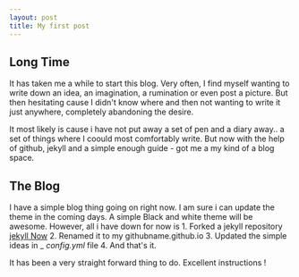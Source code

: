 ```yaml
---
layout: post
title: My first post
---
```


## Long Time

It has taken me a while to start this blog. Very often, I find myself wanting to write down an idea, an imagination, a rumination or even post a picture. But then hesitating 
cause I didn't know where and then not wanting to write it just anywhere, completely
abandoning the desire. 

It most likely is cause i have not put away a set of pen and a diary away.. a set of 
things where I coould most comfortably write. But now with the help of github, jekyll 
and a simple enough guide - got me a my kind of a blog space.


## The Blog

I have a simple blog thing going on right now. I am sure i can update the theme in the
coming days. A simple Black and white theme will be awesome. However, all i have down
for now is
	1. Forked  a jekyll repository [jekyll Now](http://github.com/barryclark/jekyll-now/)
	2. Renamed it to my githubname.github.io
	3. Updated the simple ideas in _ _config.yml_ file 
	4. And that's it.

It has been a very straight forward thing to do. Excellent instructions !


